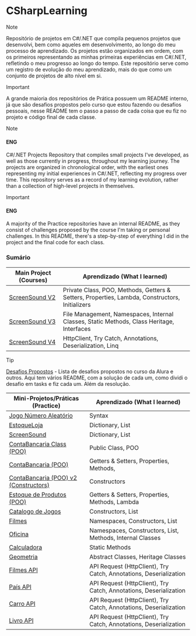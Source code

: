 # CSharpLearning
> [!NOTE]
> Repositório de projetos em C#/.NET que compila pequenos projetos que desenvolvi, bem como aqueles em desenvolvimento, ao longo do meu processo de aprendizado. Os projetos estão organizados em ordem, com os primeiros representando as minhas primeiras experiências em C#/.NET, refletindo o meu progresso ao longo do tempo. Este repositório serve como um registro de evolução do meu aprendizado, mais do que como um conjunto de projetos de alto nível em si.

> [!IMPORTANT]
> A grande maioria dos repositórios de Prática possuem um README interno, já que são desafios propostos pelo curso que estou fazendo ou desafios pessoais, nesse README tem o passo a passo de cada coisa que eu fiz no projeto e código final de cada classe. 

> [!NOTE]
> #### ENG
> C#/.NET Projects Repository that compiles small projects I've developed, as well as those currently in progress, throughout my learning journey. The projects are organized in chronological order, with the earliest ones representing my initial experiences in C#/.NET, reflecting my progress over time. This repository serves as a record of my learning evolution, rather than a collection of high-level projects in themselves.

> [!IMPORTANT]
> #### ENG
> A majority of the Practice repositories have an internal README, as they consist of challenges proposed by the course I'm taking or personal challenges. In this README, there's a step-by-step of everything I did in the project and the final code for each class.

### Sumário

| Main Project (Courses)                                  | Aprendizado (What I learned)                                           |
|--------------------------------------------|-------------------------------------------------------|
| [ScreenSound V2](ScreenSound%20V2%20(Orientado%20a%20Objetos)) |     Private Class, POO, Methods, Getters & Setters, Properties, Lambda, Constructors, Initializers       |
| [ScreenSound V3](ScreenSound03) |       File Management, Namespaces, Internal Classes, Static Methods, Class Heritage, Interfaces   |
| [ScreenSound V4](ScreenSound04) |       HttpClient, Try Catch, Annotations, Deserialization, Linq   |


> [!TIP]
> [Desafios Propostos](DesafiosPropostos) - Lista de desafios propostos no curso da Alura e outros. Aqui tem vários README, com a solução de cada um, como dividi o desafio em tasks e fiz cada um. Além da resolução.


| Mini-Projetos/Práticas    (Practice)                               | Aprendizado (What I learned)                                           |
|--------------------------------------------|-------------------------------------------------------|
| [Jogo Número Aleatório](/Introdução%20a%20C#/JogoNumeroAleatorio/) |       Syntax                                                |
| [EstoqueLoja](/Introdução%20a%20C#/EstoqueLoja/)                   | Dictionary, List |
| [ScreenSound](ScreenSound)                   |    Dictionary, List                                                   |
| [ContaBancaria Class (POO)](/Introdução%20a%20Orientação%20a%20Objetos/ContaBancariaClass) |   Public Class, POO                                                 |
| [ContaBancaria (POO)](/Introdução%20a%20Orientação%20a%20Objetos/Conta%20Bancária%20POO) |   Getters & Setters, Properties, Methods,                                         |
| [ContaBancaria (POO) v2 (Constructors)](/Introdução%20a%20Orientação%20a%20Objetos/ContaBancaria%20Constructor/Conta%20Bancária%20POO) |   Constructors                                       |
| [Estoque de Produtos (POO)](/Introdução%20a%20Orientação%20a%20Objetos/EstoqueDeProdutos) |   Getters & Setters, Properties, Methods, Lambda                                        |
| [Catalogo de Jogos](/Introdução%20a%20Orientação%20a%20Objetos/CatalogoJogos/) |   Constructors, List                                    |
| [Filmes](/Namespaces,%20Heritage,%20Interfaces/Filmes) |           Namespaces, Constructors, List                          |
| [Oficina](/Namespaces,%20Heritage,%20Interfaces/Oficina) |           Namespaces, Constructors, List, Methods, Internal Classes                        |
| [Calculadora](/Namespaces,%20Heritage,%20Interfaces/Calculadora) |          Static Methods                       |
| [Geometria](/Namespaces,%20Heritage,%20Interfaces/Geometria/) |          Abstract Classes, Heritage Classes                       |
| [Filmes API](/API%20&%20Derivados/FilmeAPI/) |          API Request (HttpClient), Try Catch, Annotations, Deserialization                       |
| [País API](/API%20&%20Derivados/PaisAPI/) |          API Request (HttpClient), Try Catch, Annotations, Deserialization                       |
| [Carro API](/API%20&%20Derivados/APICarro//) |          API Request (HttpClient), Try Catch, Annotations, Deserialization                       |
| [Livro API](/API%20&%20Derivados/API%20Livro/) |          API Request (HttpClient), Try Catch, Annotations, Deserialization                       |

